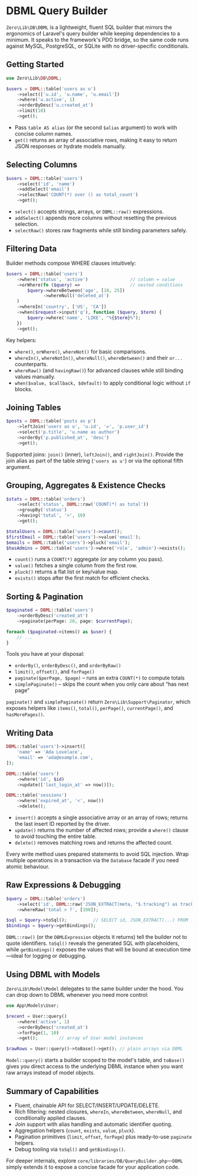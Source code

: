 # DBML Query Builder

`Zero\Lib\DB\DBML` is a lightweight, fluent SQL builder that mirrors the ergonomics of Laravel's query builder while keeping dependencies to a minimum. It speaks to the framework's PDO bridge, so the same code runs against MySQL, PostgreSQL, or SQLite with no driver-specific conditionals.

## Getting Started

```php
use Zero\Lib\DB\DBML;

$users = DBML::table('users as u')
    ->select(['u.id', 'u.name', 'u.email'])
    ->where('u.active', 1)
    ->orderByDesc('u.created_at')
    ->limit(10)
    ->get();
```

- Pass `table AS alias` (or the second `$alias` argument) to work with concise column names.
- `get()` returns an array of associative rows, making it easy to return JSON responses or hydrate models manually.

## Selecting Columns

```php
$users = DBML::table('users')
    ->select('id', 'name')
    ->addSelect('email')
    ->selectRaw('COUNT(*) over () as total_count')
    ->get();
```

- `select()` accepts strings, arrays, or `DBML::raw()` expressions.
- `addSelect()` appends more columns without resetting the previous selection.
- `selectRaw()` stores raw fragments while still binding parameters safely.

## Filtering Data

Builder methods compose WHERE clauses intuitively:

```php
$users = DBML::table('users')
    ->where('status', 'active')                // column = value
    ->orWhere(fn ($query) =>                   // nested conditions
        $query->whereBetween('age', [18, 25])
              ->whereNull('deleted_at')
    )
    ->whereIn('country', ['US', 'CA'])
    ->when($request->input('q'), function ($query, $term) {
        $query->where('name', 'LIKE', "%{$term}%");
    })
    ->get();
```

Key helpers:

- `where()`, `orWhere()`, `whereNot()` for basic comparisons.
- `whereIn()`, `whereNotIn()`, `whereNull()`, `whereBetween()` and their `or...` counterparts.
- `whereRaw()` (and `havingRaw()`) for advanced clauses while still binding values manually.
- `when($value, $callback, $default)` to apply conditional logic without `if` blocks.

## Joining Tables

```php
$posts = DBML::table('posts as p')
    ->leftJoin('users as u', 'u.id', '=', 'p.user_id')
    ->select('p.title', 'u.name as author')
    ->orderBy('p.published_at', 'desc')
    ->get();
```

Supported joins: `join()` (inner), `leftJoin()`, and `rightJoin()`. Provide the join alias as part of the table string (`'users as u'`) or via the optional fifth argument.

## Grouping, Aggregates & Existence Checks

```php
$stats = DBML::table('orders')
    ->select('status', DBML::raw('COUNT(*) as total'))
    ->groupBy('status')
    ->having('total', '>', 10)
    ->get();

$totalUsers = DBML::table('users')->count();
$firstEmail = DBML::table('users')->value('email');
$emails = DBML::table('users')->pluck('email');
$hasAdmins = DBML::table('users')->where('role', 'admin')->exists();
```

- `count()` runs a `COUNT(*)` aggregate (or any column you pass).
- `value()` fetches a single column from the first row.
- `pluck()` returns a flat list or key/value map.
- `exists()` stops after the first match for efficient checks.

## Sorting & Pagination

```php
$paginated = DBML::table('users')
    ->orderByDesc('created_at')
    ->paginate(perPage: 20, page: $currentPage);

foreach ($paginated->items() as $user) {
    // ...
}
```

Tools you have at your disposal:

- `orderBy()`, `orderByDesc()`, and `orderByRaw()`
- `limit()`, `offset()`, and `forPage()`
- `paginate($perPage, $page)` – runs an extra `COUNT(*)` to compute totals
- `simplePaginate()` – skips the count when you only care about “has next page”

`paginate()` and `simplePaginate()` return `Zero\Lib\Support\Paginator`, which exposes helpers like `items()`, `total()`, `perPage()`, `currentPage()`, and `hasMorePages()`.

## Writing Data

```php
DBML::table('users')->insert([
    'name' => 'Ada Lovelace',
    'email' => 'ada@example.com',
]);

DBML::table('users')
    ->where('id', $id)
    ->update(['last_login_at' => now()]);

DBML::table('sessions')
    ->where('expired_at', '<', now())
    ->delete();
```

- `insert()` accepts a single associative array or an array of rows; returns the last insert ID reported by the driver.
- `update()` returns the number of affected rows; provide a `where()` clause to avoid touching the entire table.
- `delete()` removes matching rows and returns the affected count.

Every write method uses prepared statements to avoid SQL injection. Wrap multiple operations in a transaction via the `Database` facade if you need atomic behaviour.

## Raw Expressions & Debugging

```php
$query = DBML::table('orders')
    ->select('id', DBML::raw('JSON_EXTRACT(meta, "$.tracking") as tracking'))
    ->whereRaw('total > ?', [100]);

$sql = $query->toSql();          // SELECT id, JSON_EXTRACT(...) FROM ...
$bindings = $query->getBindings();
```

`DBML::raw()` (or the `DBMLExpression` objects it returns) tell the builder not to quote identifiers. `toSql()` reveals the generated SQL with placeholders, while `getBindings()` exposes the values that will be bound at execution time—ideal for logging or debugging.

## Using DBML with Models

`Zero\Lib\Model\Model` delegates to the same builder under the hood. You can drop down to DBML whenever you need more control:

```php
use App\Models\User;

$recent = User::query()
    ->where('active', 1)
    ->orderByDesc('created_at')
    ->forPage(1, 10)
    ->get();        // array of User model instances

$rawRows = User::query()->toBase()->get(); // plain arrays via DBML
```

`Model::query()` starts a builder scoped to the model's table, and `toBase()` gives you direct access to the underlying DBML instance when you want raw arrays instead of model objects.

## Summary of Capabilities

- Fluent, chainable API for SELECT/INSERT/UPDATE/DELETE.
- Rich filtering: nested closures, `whereIn`, `whereBetween`, `whereNull`, and conditionally applied clauses.
- Join support with alias handling and automatic identifier quoting.
- Aggregation helpers (`count`, `exists`, `value`, `pluck`).
- Pagination primitives (`limit`, `offset`, `forPage`) plus ready-to-use `paginate` helpers.
- Debug tooling via `toSql()` and `getBindings()`.

For deeper internals, explore `core/libraries/DB/QueryBuilder.php`—`DBML` simply extends it to expose a concise facade for your application code.
